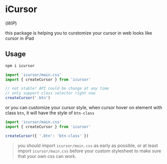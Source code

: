 # iCursor

(_WIP_)

this package is helping you to curstomize your cursor in web looks like cursor in iPad

## Usage

```bash
npm i icursor
```

```js
import 'icursor/main.css'
import { createCursor } from 'icursor'

// not stable! API could be change at any time
// only support class selector right now
createCursor('.btn')
```

or you can customize your cursor style, when cursor hover on element with class `btn`, it will have the style of `btn-class`

```js
import 'icursor/main.css'
import { createCursor } from 'icursor'

createCursor({ '.btn': 'btn-class' })
```
> you should import `icursor/main.css` as early as possible, or at least import `icursor/main.css` before your custom stylesheet to make sure that your own css can work.
